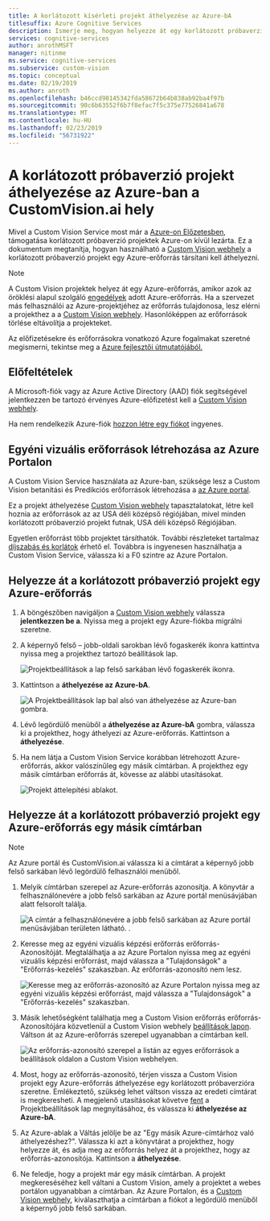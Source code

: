 ```yaml
---
title: A korlátozott kísérleti projekt áthelyezése az Azure-bA
titlesuffix: Azure Cognitive Services
description: Ismerje meg, hogyan helyezze át egy korlátozott próbaverzió-projektet az Azure-bA.
services: cognitive-services
author: anrothMSFT
manager: nitinme
ms.service: cognitive-services
ms.subservice: custom-vision
ms.topic: conceptual
ms.date: 02/19/2019
ms.author: anroth
ms.openlocfilehash: b46ccd98145342fda58672b64b838ab92ba4f97b
ms.sourcegitcommit: 90c6b63552f6b7f8efac7f5c375e77526841a678
ms.translationtype: MT
ms.contentlocale: hu-HU
ms.lasthandoff: 02/23/2019
ms.locfileid: "56731922"
---
```

# <a name="how-to-move-your-limited-trial-project-to-azure-using-the-customvisionai-site"></a>A korlátozott próbaverzió projekt áthelyezése az Azure-ban a CustomVision.ai hely


Mivel a Custom Vision Service most már a [Azure-on Előzetesben](https://azure.microsoft.com/services/preview/), támogatása korlátozott próbaverzió projektek Azure-on kívül lezárta. Ez a dokumentum megtanítja, hogyan használható a [Custom Vision webhely](https://customvision.ai) a korlátozott próbaverzió projekt egy Azure-erőforrás társítani kell áthelyezni. 

> [!NOTE]
> A Custom Vision projektek helyez át egy Azure-erőforrás, amikor azok az öröklési alapul szolgáló [engedélyek]( https://docs.microsoft.com/azure/role-based-access-control/role-assignments-portal) adott Azure-erőforrás. Ha a szervezet más felhasználói az Azure-projektjéhez az erőforrás tulajdonosa, lesz elérni a projekthez a a [Custom Vision webhely](https://customvision.ai). Hasonlóképpen az erőforrások törlése eltávolítja a projekteket.  


Az előfizetésekre és erőforrásokra vonatkozó Azure fogalmakat szeretné megismerni, tekintse meg a [Azure fejlesztői útmutatójából.](https://docs.microsoft.com/azure/guides/developer/azure-developer-guide#manage-your-subscriptions)


## <a name="prerequisites"></a>Előfeltételek

A Microsoft-fiók vagy az Azure Active Directory (AAD) fiók segítségével jelentkezzen be tartozó érvényes Azure-előfizetést kell a [Custom Vision webhely](https://customvision.ai). 

Ha nem rendelkezik Azure-fiók [hozzon létre egy fiókot](https://azure.microsoft.com/free/) ingyenes.


## <a name="create-custom-vision-resources-in-the-azure-portal"></a>Egyéni vizuális erőforrások létrehozása az Azure Portalon
A Custom Vision Service használata az Azure-ban, szüksége lesz a Custom Vision betanítási és Predikciós erőforrások létrehozása a [az Azure portal](https://portal.azure.com/?microsoft_azure_marketplace_ItemHideKey=microsoft_azure_cognitiveservices_customvision#create/Microsoft.CognitiveServicesCustomVision). 

 Ez a projekt áthelyezése [Custom Vision webhely](https://customvision.ai) tapasztalatokat, létre kell hoznia az erőforrások az az USA déli középső régiójában, mivel minden korlátozott próbaverzió projekt futnak, USA déli középső Régiójában. 

Egyetlen erőforrást több projektet társíthatók. További részleteket tartalmaz [díjszabás és korlátok](https://docs.microsoft.com/azure/cognitive-services/custom-vision-service/limits-and-quotas) érhető el. Továbbra is ingyenesen használhatja a Custom Vision Service, válassza ki a F0 szintre az Azure Portalon. 


## <a name="move-your-limited-trial-project-to-an-azure-resource"></a>Helyezze át a korlátozott próbaverzió projekt egy Azure-erőforrás

1.  A böngészőben navigáljon a [Custom Vision webhely](https://customvision.ai) válassza __jelentkezzen be a__. Nyissa meg a projekt egy Azure-fiókba migrálni szeretne. 
2.  A képernyő felső – jobb-oldali sarokban lévő fogaskerék ikonra kattintva nyissa meg a projekthez tartozó beállítások lap. 

    ![Projektbeállítások a lap felső sarkában lévő fogaskerék ikonra.](./media/move-your-project-to-azure/settings-icon.png)


3. Kattintson a __áthelyezése az Azure-bA__.

    ![A Projektbeállítások lap bal alsó van áthelyezése az Azure-ban gombra.](./media/move-your-project-to-azure/move-to-azure.jpg)


4. Lévő legördülő menüből a __áthelyezése az Azure-bA__ gombra, válassza ki a projekthez, hogy áthelyezi az Azure-erőforrás. Kattintson a __áthelyezése__. 

5. Ha nem látja a Custom Vision Service korábban létrehozott Azure-erőforrás, akkor valószínűleg egy másik címtárban. A projekthez egy másik címtárban erőforrás át, kövesse az alábbi utasításokat. 

    ![Projekt áttelepítési ablakot.](./media/move-your-project-to-azure/Project_Migration_Window.jpg)


## <a name="move-your-limited-trial-project-to-an-azure-resource-in-another-directory"></a>Helyezze át a korlátozott próbaverzió projekt egy Azure-erőforrás egy másik címtárban 

> [!NOTE]
> Az Azure portál és CustomVision.ai válassza ki a címtárat a képernyő jobb felső sarkában lévő legördülő felhasználói menüből.   


1. Melyik címtárban szerepel az Azure-erőforrás azonosítja. A könyvtár a felhasználónevére a jobb felső sarkában az Azure portál menüsávjában alatt felsorolt találja. 

    ![A címtár a felhasználónevére a jobb felső sarkában az Azure portál menüsávjában területen látható. .](./media/move-your-project-to-azure/identify_directory.jpg)

2. Keresse meg az egyéni vizuális képzési erőforrás erőforrás-Azonosítóját. Megtalálhatja a az Azure Portalon nyissa meg az egyéni vizuális képzési erőforrást, majd válassza a "Tulajdonságok" a "Erőforrás-kezelés" szakaszban. Az erőforrás-azonosító nem lesz. 

    ![Keresse meg az erőforrás-azonosító az Azure Portalon nyissa meg az egyéni vizuális képzési erőforrást, majd válassza a "Tulajdonságok" a "Erőforrás-kezelés" szakaszban.](./media/move-your-project-to-azure/resource_ID_azure_portal.jpg)


3. Másik lehetőségként találhatja meg a Custom Vision erőforrás erőforrás-Azonosítójára közvetlenül a Custom Vision webhely [beállítások lapon]( https://www.customvision.ai/projects#/settings). Váltson át az Azure-erőforrás szerepel ugyanabban a címtárban kell.

    ![Az erőforrás-azonosító szerepel a listán az egyes erőforrások a beállítások oldalon a Custom Vision webhelyen.](./media/move-your-project-to-azure/resource_ID_CVS_portal.jpg)

4. Most, hogy az erőforrás-azonosító, térjen vissza a Custom Vision projekt egy Azure-erőforrás áthelyezése egy korlátozott próbaverzióra szeretne. Emlékeztető, szükség lehet váltson vissza az eredeti címtárat is megkeresheti. A megjelenő utasításokat követve [fent](#move-your-limited-trial-project-to-an-azure-resource) a Projektbeállítások lap megnyitásához, és válassza ki __áthelyezése az Azure-bA__. 


5. Az Azure-ablak a Váltás jelölje be az "Egy másik Azure-címtárhoz való áthelyezéshez?". Válassza ki azt a könyvtárat a projekthez, hogy helyezze át, és adja meg az erőforrás helyez át a projekthez, hogy az erőforrás-azonosítója. Kattintson a __áthelyezése__. 



5. Ne feledje, hogy a projekt már egy másik címtárban. A projekt megkereséséhez kell váltani a Custom Vision, amely a projektet a webes portálon ugyanabban a címtárban. Az Azure Portalon, és a [Custom Vision webhely](https://customvision.ai), kiválaszthatja a címtárban a fiókot a legördülő menüből a képernyő jobb felső sarkában. 


